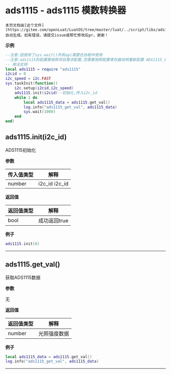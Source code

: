 # ads1115 - ads1115 模数转换器 

```{note}
本页文档由[这个文件](https://gitee.com/openLuat/LuatOS/tree/master/luat/../script/libs/ads1115/ads1115.lua)自动生成。如有错误，请提交issue或帮忙修改后pr，谢谢！
```


**示例**

```lua
--注意:因使用了sys.wait()所有api需要在协程中使用
--注意:ads1115的配置需按照项目需求配置,您需要按照配置寄存器说明重新配置 ADS1115_CONF_HCMD 和 ADS1115_CONF_LCMD !!!
-- 用法实例
local ads1115 = require "ads1115"
i2cid = 0
i2c_speed = i2c.FAST
sys.taskInit(function()
    i2c.setup(i2cid,i2c_speed)
    ads1115.init(i2cid)--初始化,传入i2c_id
    while 1 do
        local ads1115_data = ads1115.get_val()
        log.info("ads1115_get_val", ads1115_data)
        sys.wait(1000)
    end
end)

```

## ads1115.init(i2c_id)

ADS1115初始化

**参数**

|传入值类型|解释|
|-|-|
|number|i2c_id i2c_id|

**返回值**

|返回值类型|解释|
|-|-|
|bool|成功返回true|

**例子**

```lua
ads1115.init(0)

```

---

## ads1115.get_val()

获取ADS1115数据

**参数**

无

**返回值**

|返回值类型|解释|
|-|-|
|number|光照强度数据|

**例子**

```lua
local ads1115_data = ads1115.get_val()
log.info("ads1115_get_val", ads1115_data)

```

---

